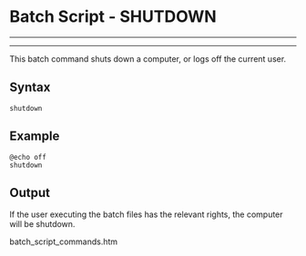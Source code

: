 # Batch Script - SHUTDOWN

---



---

This batch command shuts down a computer, or logs off the current user.

## Syntax

```
shutdown
```

## Example

```
@echo off 
shutdown
```

## Output

If the user executing the batch files has the relevant rights, the computer will be shutdown.

batch\_script\_commands.htm

